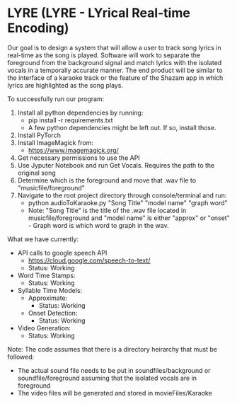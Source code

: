 # LYRE (LYRE - LYrical Real-time Encoding)

Our goal is to design a system that will allow a user to track song lyrics in real-time as the song is played.  Software will work to separate the foreground from the background signal and match lyrics with the isolated vocals in a temporally accurate manner.  The end product will be similar to the interface of a karaoke track or the feature of the Shazam app in which lyrics are highlighted as the song plays.

To successfully run our program:
  1. Install all python dependencies by running:
      - pip install -r requirements.txt
      - A few python dependencies might be left out. If so, install those.
  2. Install PyTorch
  3. Install ImageMagick from:
      - https://www.imagemagick.org/
  4. Get necessary permissions to use the API
  5. Use Jyputer Notebook and run Get Vocals. Requires the path to the original song
  6. Determine which is the foreground and move that .wav file to "musicfile/foreground"
  7. Navigate to the root project directory through console/terminal and run:
      - python audioToKaraoke.py "Song Title" "model name" "graph word"
      - Note: "Song Title" is the title of the .wav file located in musicfile/foreground and "model name" is either "approx" or "onset"
              - Graph word is which word to graph in the wav.
      
What we have currently:
  - API calls to google speech API
      - https://cloud.google.com/speech-to-text/
      - Status: Working
  - Word Time Stamps:
      - Status: Working
  - Syllable Time Models:
      - Approximate:
        - Status: Working
      - Onset Detection:
        - Status: Working
  - Video Generation:
      - Status: Working
      
Note: The code assumes that there is a directory heirarchy that must be followed:
  - The actual sound file needs to be put in soundfiles/background or soundfile/foreground assuming that the isolated vocals are in foreground
  - The video files will be generated and stored in movieFiles/Karaoke
